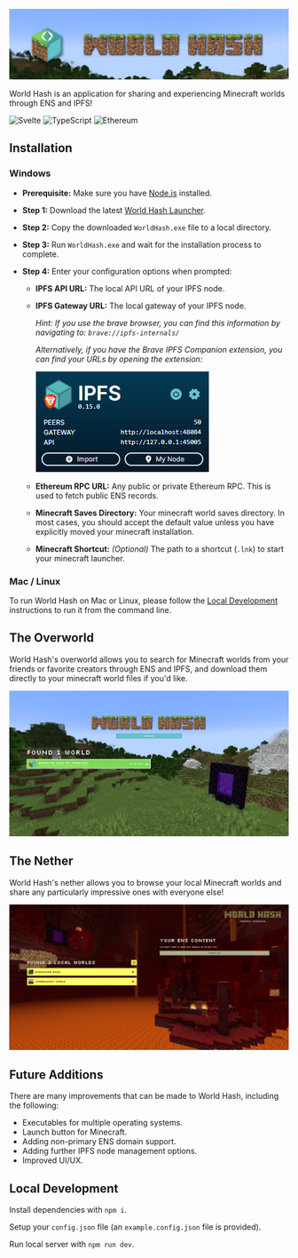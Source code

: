 ![World Hash Banner][banner]

World Hash is an application for sharing and experiencing Minecraft worlds through ENS and IPFS!

![Svelte](https://img.shields.io/badge/svelte-%23f1413d.svg?style=for-the-badge&logo=svelte&logoColor=white)
![TypeScript](https://img.shields.io/badge/typescript-%23007ACC.svg?style=for-the-badge&logo=typescript&logoColor=white)
![Ethereum](https://img.shields.io/badge/Ethereum-3C3C3D?style=for-the-badge&logo=Ethereum&logoColor=white)

## Installation

### Windows

- **Prerequisite:** Make sure you have [Node.js](https://nodejs.org/en/download/) installed.

- **Step 1:** Download the latest [World Hash Launcher](#).

- **Step 2:** Copy the downloaded `WorldHash.exe` file to a local directory.

- **Step 3:** Run `WorldHash.exe` and wait for the installation process to complete.

- **Step 4:** Enter your configuration options when prompted:

  - **IPFS API URL:** The local API URL of your IPFS node.

  - **IPFS Gateway URL:** The local gateway of your IPFS node.

    *Hint: If you use the brave browser, you can find this information by navigating to: `brave://ipfs-internals/`*

    *Alternatively, if you have the Brave IPFS Companion extension, you can find your URLs by opening the extension:*

    ![Brave IPFS Companion][braveIpfsComp]

  - **Ethereum RPC URL:** Any public or private Ethereum RPC. This is used to fetch public ENS records.

  - **Minecraft Saves Directory:** Your minecraft world saves directory. In most cases, you should accept the default value unless you have explicitly moved your minecraft installation.

  - **Minecraft Shortcut:** *(Optional)* The path to a shortcut (`.lnk`) to start your minecraft launcher.

### Mac / Linux

To run World Hash on Mac or Linux, please follow the [Local Development](#local-development) instructions to run it from the command line.

## The Overworld

World Hash's overworld allows you to search for Minecraft worlds from your friends or favorite creators through ENS and IPFS, and download them directly to your minecraft world files if you'd like.

![Overworld][overworld]

## The Nether

World Hash's nether allows you to browse your local Minecraft worlds and share any particularly impressive ones with everyone else!

![Nether][nether]

## Future Additions

There are many improvements that can be made to World Hash, including the following:

- Executables for multiple operating systems.
- Launch button for Minecraft.
- Adding non-primary ENS domain support.
- Adding further IPFS node management options.
- Improved UI/UX.

## Local Development

Install dependencies with `npm i`.

Setup your `config.json` file (an `example.config.json` file is provided).

Run local server with `npm run dev`.

[banner]: /static/banner.png "World Hash Banner"
[braveIpfsComp]: /static/screenshots/braveIpfsComp.png "Brave IPFS Companion"
[overworld]: /static/screenshots/overworld.png "World Hash Overworld"
[nether]: /static/screenshots/nether.png "World Hash Nether"
